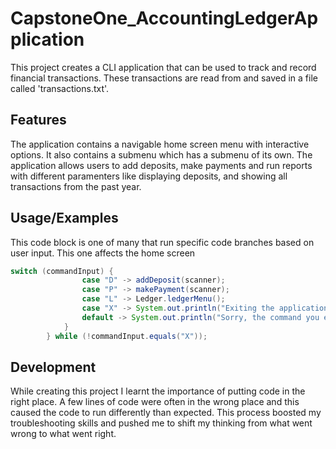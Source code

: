 # CapstoneOne_AccountingLedgerApplication

This project creates a CLI application that can be used to track and record financial transactions.
These transactions are read from and saved in a file called 'transactions.txt'.

## Features
The application contains a navigable home screen menu with interactive options. It also contains a submenu which has a submenu of its own.
The application allows users to add deposits, make payments and run reports with different paramenters like displaying deposits, and showing all transactions 
from the past year.

## Usage/Examples

This code block is one of many that run specific code branches based on user input. This one affects the home screen

```java
switch (commandInput) {
                case "D" -> addDeposit(scanner);
                case "P" -> makePayment(scanner);
                case "L" -> Ledger.ledgerMenu();
                case "X" -> System.out.println("Exiting the application...");
                default -> System.out.println("Sorry, the command you entered was not found. Please try again.");
            }
        } while (!commandInput.equals("X"));
```

## Development

While creating this project I learnt the importance of putting code in the right place. A few lines of code were often in the wrong place 
and this caused the code to run differently than expected. This process boosted my troubleshooting skills and pushed me to shift my thinking 
from what went wrong to what went right.
